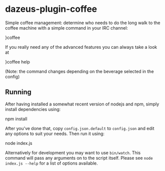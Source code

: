 # dazeus-plugin-coffee
Simple coffee management: determine who needs to do the long walk to the coffee
machine with a simple command in your IRC channel:

  }coffee

If you really need any of the advanced features you can always take a look at

  }coffee help

(Note: the command changes depending on the beverage selected in the config)

## Running
After having installed a somewhat recent version of nodejs and npm, simply
install dependencies using:

  npm install

After you've done that, copy `config.json.default` to `config.json` and edit
any options to suit your needs. Then run it using:

  node index.js

Alternatively for development you may want to use `bin/watch`. This command will
pass any arguments on to the script itself. Please see `node index.js --help`
for a list of options available.
